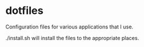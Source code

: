 # dotfiles
Configuration files for various applications that I use.

./install.sh will install the files to the appropriate places.
